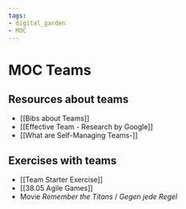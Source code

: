```yaml
---
tags: 
- digital_garden
- MOC
---
```

# MOC Teams
## Resources about teams
+ [[Bibs about Teams]]
+ [[Effective Team - Research by Google]]
+ [[What are Self-Managing Teams-]]

## Exercises with teams
+ [[Team Starter Exercise]]
+ [[38.05 Agile Games]]
+ Movie *Remember the Titans* / *Gegen jede Regel* 